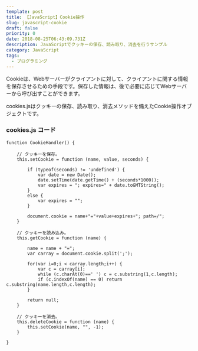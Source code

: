 ```yaml
---
template: post
title: 【JavaScript】Cookie操作
slug: javascript-cookie
draft: false
priority: 0
date: 2018-08-25T06:43:09.731Z
description: JavaScriptでクッキーの保存、読み取り、消去を行うサンプル
category: JavaScript
tags:
  - プログラミング
---
```

Cookieは、Webサーバーがクライアントに対して、クライアントに関する情報を保存させるための手段です。保存した情報は、後で必要に応じてWebサーバーから呼び出すことができます。

cookies.jsはクッキーの保存、読み取り、消去メソッドを備えたCookie操作オブジェクトです。

<!--StartFragment-->

### cookies.js  コード

```
function CookieHandler() {
 
    // クッキーを保存。
	this.setCookie = function (name, value, seconds) {
 
		if (typeof(seconds) != 'undefined') {
			var date = new Date();
			date.setTime(date.getTime() + (seconds*1000));
			var expires = "; expires=" + date.toGMTString();
		}
		else {
			var expires = "";
		}
 
		document.cookie = name+"="+value+expires+"; path=/";
	}
 
    // クッキーを読み込み。
	this.getCookie = function (name) {
 
		name = name + "=";
		var carray = document.cookie.split(';');
 
		for(var i=0;i < carray.length;i++) {
			var c = carray[i];
			while (c.charAt(0)==' ') c = c.substring(1,c.length);
			if (c.indexOf(name) == 0) return c.substring(name.length,c.length);
		}
 
		return null;
	}
 
    // クッキーを消去。
	this.deleteCookie = function (name) {
		this.setCookie(name, "", -1);
	}
 
}
```

<!--EndFragment-->